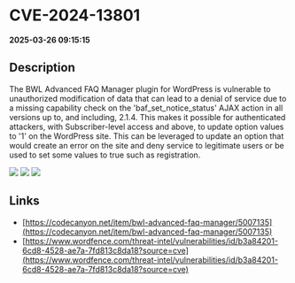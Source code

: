 # CVE-2024-13801

**2025-03-26 09:15:15**

## Description
The BWL Advanced FAQ Manager plugin for WordPress is vulnerable to unauthorized modification of data that can lead to a denial of service due to a missing capability check on the 'baf_set_notice_status' AJAX action in all versions up to, and including, 2.1.4. This makes it possible for authenticated attackers, with Subscriber-level access and above, to update option values to '1' on the WordPress site. This can be leveraged to update an option that would create an error on the site and deny service to legitimate users or be used to set some values to true such as registration.

![](https://img.shields.io/static/v1?label=Score&message=8.1&color=red)
![](https://img.shields.io/static/v1?label=Severity&message=HIGH&color=red)
![](https://img.shields.io/static/v1?label=CWE&message=Auth&color=green)

## Links
- [https://codecanyon.net/item/bwl-advanced-faq-manager/5007135](https://codecanyon.net/item/bwl-advanced-faq-manager/5007135)
- [https://www.wordfence.com/threat-intel/vulnerabilities/id/b3a84201-6cd8-4528-ae7a-7fd813c8da18?source=cve](https://www.wordfence.com/threat-intel/vulnerabilities/id/b3a84201-6cd8-4528-ae7a-7fd813c8da18?source=cve)
